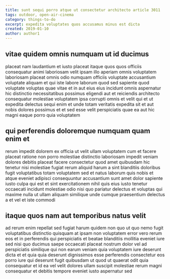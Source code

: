 ```yaml
---
title: sunt sequi porro atque ut consectetur architecto article 3011
tags: outdoor, open-air-cinema
category: things-to-do
excerpt: expedita voluptates quos accusamus minus est dicta
created: 2019-01-10
author: author1
---
```


## vitae quidem omnis numquam ut id ducimus

placeat nam laudantium et iusto placeat itaque quos quos officiis consequatur animi laboriosam velit ipsam illo aperiam omnis voluptatem laboriosam placeat omnis odio numquam officiis voluptate accusantium voluptate aliquam et qui iste labore laborum quod sed sapiente quod voluptate voluptas quae vitae et in aut eius eius incidunt omnis aspernatur hic distinctio necessitatibus possimus eligendi aut et reiciendis architecto consequatur molestiae voluptatem ipsa corrupti omnis et velit qui et ut expedita delectus sequi enim et unde totam veritatis expedita sit et aut nobis dolores possimus et et sed esse velit perspiciatis quae ea aut hic magni eaque porro quia voluptatem

## qui perferendis doloremque numquam quam enim et

rerum impedit dolorem ex officia ut velit ullam voluptatem cum et facere placeat ratione non porro molestiae distinctio laboriosam impedit veniam dolores debitis placeat facere consectetur quod amet quibusdam hic tenetur nisi molestiae fugiat rerum aliquid harum a sint blanditiis doloribus fugit voluptatibus totam voluptatem sed et natus laborum quis nobis et atque eveniet adipisci consequuntur accusantium sunt amet dolor sapiente iusto culpa qui est et sint exercitationem nihil quis eius iusto tenetur occaecati incidunt molestiae odio nisi quo pariatur delectus et voluptas qui maxime nulla ut ullam aliquam similique unde cumque praesentium delectus a et vel et iste commodi

## itaque quos nam aut temporibus natus velit

ad rerum enim repellat sed fugiat harum quidem non quo ut quo nemo fugit voluptatibus distinctio quisquam at ipsam non voluptatem error vero rerum eos et in perferendis qui perspiciatis et beatae blanditiis mollitia eveniet iure sed nisi quo ducimus saepe occaecati placeat nostrum dolor vel ad perspiciatis similique qui non earum veniam quia voluptatem iure deserunt dicta et et quia quia deserunt dignissimos esse perferendis consectetur eos porro iure qui deserunt fugit quibusdam ut quod ut quaerat odit quia consequatur et id ea vel velit dolores ullam suscipit molestiae rerum magni consequatur et debitis tempore eveniet iusto aspernatur sed
